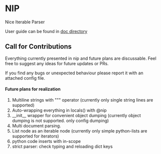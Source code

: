 # NIP
Nice Iterable Parser

User guide can be found in [doc directory](https://github.com/spairet/nip/tree/pypi/doc)


Call for Contributions
--
Everything currently presented in nip and future plans are discussable. Feel free to suggest any ideas for future updates or PRs.

If you find any bugs or unexpected behaviour please report it with an attached config file.


#### Future plans for realization

1. Multiline strings with """ operator (currently only single string lines are supported)
2. Auto-wrapping everything in locals() with @nip
5. \_\_init\_\_ wrapper for convenient object dumping (currently object dumping is not supported. only config dumping)
6. Multi document parsing.
8. List node as an iterable node (currently only simple python-lists are supported for iterators)
9. python code inserts with in-scope
10. strict parser: check typing and reloading dict keys